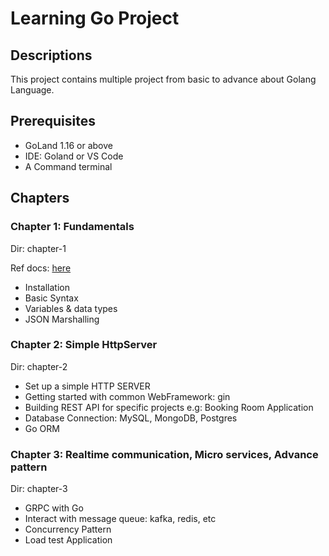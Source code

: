 # Learning Go Project

## Descriptions
This project contains multiple project from basic to advance about Golang Language.

## Prerequisites

- GoLand 1.16 or above
- IDE: Goland or VS Code
- A Command terminal

## Chapters
### Chapter 1: Fundamentals
Dir:  chapter-1

Ref docs: [here](https://go.dev/doc/)
- Installation
- Basic Syntax
- Variables & data types
- JSON Marshalling

### Chapter 2: Simple HttpServer
Dir: chapter-2
- Set up a simple HTTP SERVER
- Getting started with common WebFramework: gin  
- Building REST API for specific projects e.g: Booking Room Application
- Database Connection: MySQL, MongoDB, Postgres
- Go ORM

### Chapter 3: Realtime communication, Micro services, Advance pattern
Dir: chapter-3
- GRPC with Go
- Interact with message queue: kafka, redis, etc
- Concurrency Pattern
- Load test Application